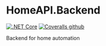# HomeAPI.Backend
[![.NET Core](https://img.shields.io/github/workflow/status/chwun/HomeAPI.Backend/.NET%20Core)](https://github.com/chwun/HomeAPI.Backend/actions) [![Coveralls github](https://img.shields.io/coveralls/github/chwun/HomeAPI.Backend)](https://coveralls.io/github/chwun/HomeAPI.Backend)

Backend for home automation
